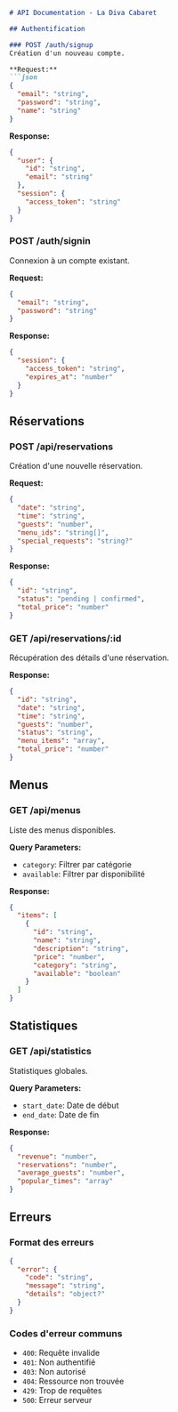 ```markdown
# API Documentation - La Diva Cabaret

## Authentification

### POST /auth/signup
Création d'un nouveau compte.

**Request:**
```json
{
  "email": "string",
  "password": "string",
  "name": "string"
}
```

**Response:**
```json
{
  "user": {
    "id": "string",
    "email": "string"
  },
  "session": {
    "access_token": "string"
  }
}
```

### POST /auth/signin
Connexion à un compte existant.

**Request:**
```json
{
  "email": "string",
  "password": "string"
}
```

**Response:**
```json
{
  "session": {
    "access_token": "string",
    "expires_at": "number"
  }
}
```

## Réservations

### POST /api/reservations
Création d'une nouvelle réservation.

**Request:**
```json
{
  "date": "string",
  "time": "string",
  "guests": "number",
  "menu_ids": "string[]",
  "special_requests": "string?"
}
```

**Response:**
```json
{
  "id": "string",
  "status": "pending | confirmed",
  "total_price": "number"
}
```

### GET /api/reservations/:id
Récupération des détails d'une réservation.

**Response:**
```json
{
  "id": "string",
  "date": "string",
  "time": "string",
  "guests": "number",
  "status": "string",
  "menu_items": "array",
  "total_price": "number"
}
```

## Menus

### GET /api/menus
Liste des menus disponibles.

**Query Parameters:**
- `category`: Filtrer par catégorie
- `available`: Filtrer par disponibilité

**Response:**
```json
{
  "items": [
    {
      "id": "string",
      "name": "string",
      "description": "string",
      "price": "number",
      "category": "string",
      "available": "boolean"
    }
  ]
}
```

## Statistiques

### GET /api/statistics
Statistiques globales.

**Query Parameters:**
- `start_date`: Date de début
- `end_date`: Date de fin

**Response:**
```json
{
  "revenue": "number",
  "reservations": "number",
  "average_guests": "number",
  "popular_times": "array"
}
```

## Erreurs

### Format des erreurs
```json
{
  "error": {
    "code": "string",
    "message": "string",
    "details": "object?"
  }
}
```

### Codes d'erreur communs
- `400`: Requête invalide
- `401`: Non authentifié
- `403`: Non autorisé
- `404`: Ressource non trouvée
- `429`: Trop de requêtes
- `500`: Erreur serveur
```
